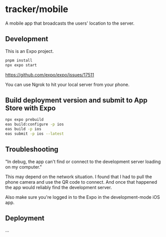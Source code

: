 # tracker/mobile

A mobile app that broadcasts the users' location to the server.

## Development

This is an Expo project.

```bash
pnpm install
npx expo start
```

https://github.com/expo/expo/issues/17511

You can use Ngrok to hit your local server from your phone.

## Build deployment version and submit to App Store with Expo

```bash
npx expo prebuild
eas build:configure -p ios
eas build -p ios
eas submit -p ios --latest
```

## Troubleshooting

"In debug, the app can't find or connect to the development server loading on my computer."

This may depend on the network situation. I found that I had to pull the phone camera and use the QR code to connect. And once that happened the app would reliably find the development server.

Also make sure you're logged in to the Expo in the development-mode iOS app.

## Deployment

...

